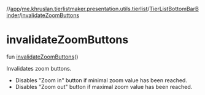 //[app](../../../index.md)/[me.khruslan.tierlistmaker.presentation.utils.tierlist](../index.md)/[TierListBottomBarBinder](index.md)/[invalidateZoomButtons](invalidate-zoom-buttons.md)

# invalidateZoomButtons

fun [invalidateZoomButtons](invalidate-zoom-buttons.md)()

Invalidates zoom buttons.

- Disables &quot;Zoom in&quot; button if minimal zoom value has been reached.
- Disables &quot;Zoom out&quot; button if maximal zoom value has been reached.
